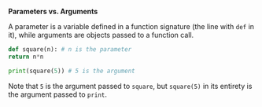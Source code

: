 **Parameters vs. Arguments**

A parameter is a variable defined in a function signature (the line with `def` in it), while arguments are objects passed to a function call.

```py
def square(n): # n is the parameter
return n*n

print(square(5)) # 5 is the argument
```

Note that `5` is the argument passed to `square`, but `square(5)` in its entirety is the argument passed to `print`.
